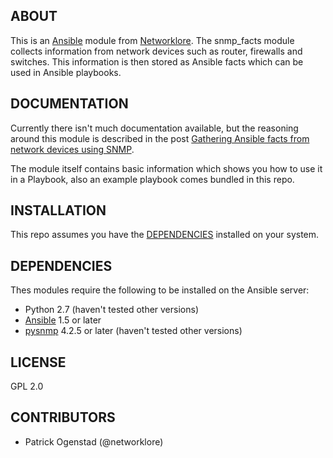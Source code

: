 ## ABOUT

This is an [Ansible](https://github.com/ansible/ansible) module from [Networklore](http://networklore.com). The snmp_facts module collects information from network devices such as router, firewalls and switches. This information is then stored as Ansible facts which can be used in Ansible playbooks.

## DOCUMENTATION

Currently there isn't much documentation available, but the reasoning around this module is described in the post [Gathering Ansible facts from network devices using SNMP](http://networklore.com/ansible-snmp-facts/).

The module itself contains basic information which shows you how to use it in a Playbook, also an example playbook comes bundled in this repo.

## INSTALLATION

This repo assumes you have the [DEPENDENCIES](#dependencies) installed on your system.  

## DEPENDENCIES

Thes modules require the following to be installed on the Ansible server:

* Python 2.7 (haven't tested other versions)
* [Ansible](http://www.ansible.com) 1.5 or later
* [pysnmp](http://pysnmp.sourceforge.net/) 4.2.5 or later (haven't tested other versions)

## LICENSE

GPL 2.0
  
## CONTRIBUTORS

- Patrick Ogenstad (@networklore)


